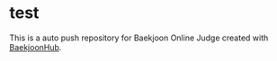 # test
This is a auto push repository for Baekjoon Online Judge created with [BaekjoonHub](https://github.com/BaekjoonHub/BaekjoonHub).
